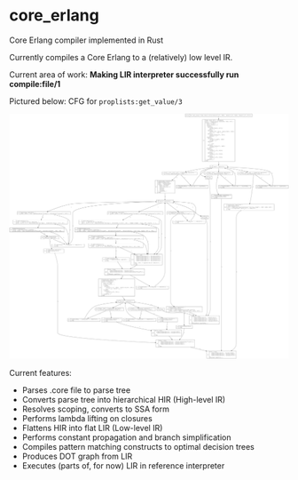 # core_erlang
Core Erlang compiler implemented in Rust

Currently compiles a Core Erlang to a (relatively) low level IR.

Current area of work: **Making LIR interpreter successfully run compile:file/1**

Pictured below: CFG for `proplists:get_value/3`

![Example CFG](example_cfg.png)

Current features:
* Parses .core file to parse tree
* Converts parse tree into hierarchical HIR (High-level IR)
* Resolves scoping, converts to SSA form
* Performs lambda lifting on closures
* Flattens HIR into flat LIR (Low-level IR)
* Performs constant propagation and branch simplification
* Compiles pattern matching constructs to optimal decision trees
* Produces DOT graph from LIR
* Executes (parts of, for now) LIR in reference interpreter
